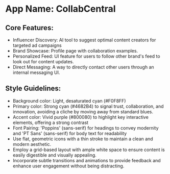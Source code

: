 # **App Name**: CollabCentral

## Core Features:

- Influencer Discovery: AI tool to suggest optimal content creators for targeted ad campaigns
- Brand Showcase: Profile page with collaboration examples.
- Personalized Feed: UI feature for users to follow other brand's feed to look out for content updates.
- Direct Messaging: A way to directly contact other users through an internal messaging UI.

## Style Guidelines:

- Background color: Light, desaturated cyan (#F0F8FF)
- Primary color: Strong cyan (#4682B4) to signal trust, collaboration, and innovation, avoiding a cliche by moving away from standard blues.
- Accent color: Vivid purple (#800080) to highlight key interactive elements, offering a strong contrast
- Font Pairing: 'Poppins' (sans-serif) for headings to convey modernity and 'PT Sans' (sans-serif) for body text for readability
- Use flat, geometric icons with a thin stroke to maintain a clean and modern aesthetic.
- Employ a grid-based layout with ample white space to ensure content is easily digestible and visually appealing.
- Incorporate subtle transitions and animations to provide feedback and enhance user engagement without being distracting.